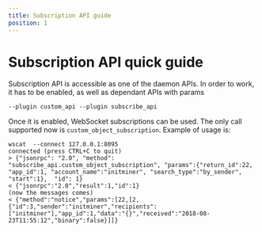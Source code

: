```yaml
---
title: Subscription API guide
position: 1
---
```


# Subscription API quick guide
Subscription API is accessible as one of the daemon APIs. In order to work, it has to be enabled, as well as dependant APIs with params
```
--plugin custom_api --plugin subscribe_api
```

Once it is enabled, WebSocket subscriptions can be used. The only call supported now is ```custom_object_subscription```. Example of usage is:

```
wscat  --connect 127.0.0.1:8095
connected (press CTRL+C to quit)
> {"jsonrpc": "2.0", "method": "subscribe_api.custom_object_subscription", "params":{"return_id":22, "app_id":1, "account_name":"initminer", "search_type":"by_sender", "start":1},  "id": 1}
< {"jsonrpc":"2.0","result":1,"id":1}
(now the messages comes)
< {"method":"notice","params":[22,[2,{"id":3,"sender":"initminer","recipients":["initminer"],"app_id":1,"data":"{}","received":"2018-08-23T11:55:12","binary":false}]]}
```